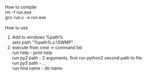 How to compile<br>
rm -f run.exe<br>
gcc run.c -o run.exe<br>
<br>
How tu use<br>
1) Add to windows %path%<br>
setx path "%path%;c:\SWMP"<br>
2) execute from cmd -> command list<br>
run help - print help<br>
run py2 path - 2 arguments, first run python2 second path to file <br>
run py3 path - ...<br>
run find name - dir *name*<br>